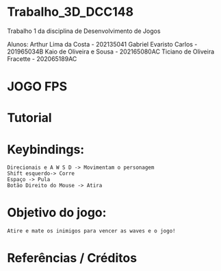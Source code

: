 # Trabalho_3D_DCC148
 Trabalho 1 da disciplina de Desenvolvimento de Jogos

 Alunos:
  Arthur Lima da Costa - 202135041
  Gabriel Evaristo Carlos - 201965034B
  Kaio de Oliveira e Sousa - 202165080AC
  Ticiano de Oliveira Fracette - 202065189AC

 
 # JOGO FPS
 
# Tutorial
# Keybindings:
    Direcionais e A W S D -> Movimentam o personagem
    Shift esquerdo-> Corre
    Espaço -> Pula
    Botão Direito do Mouse -> Atira
    
# Objetivo do jogo:
    Atire e mate os inimigos para vencer as waves e o jogo!
# Referências / Créditos
            
    
